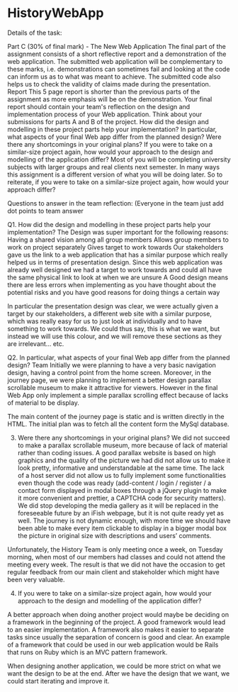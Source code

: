 HistoryWebApp
=============
Details of the task:

<task>
Part C (30% of final mark) - The New Web Application
The final part of the assignment consists of a short reflective report and a demonstration of the web application. The submitted web application will be complementary to these marks, i.e. demonstrations can sometimes fail and looking at the code can inform us as to what was meant to achieve. The submitted code also helps us to check the validity of claims made during the presentation.
Report
This 5 page report is shorter than the previous parts of the assignment as more emphasis will be on the demonstration.
Your final report should contain your team's reflection on the design and implementation process of your Web application. Think about your submissions for parts A and B of the project. How did the design and modelling in these project parts help your implementation? In particular, what aspects of your final Web app differ from the planned design? Were there any shortcomings in your original plans? If you were to take on a similar-size project again, how would your approach to the design and modelling of the application differ?
Most of you will be completing university subjects with larger groups and real clients next semester. In many ways this assignment is a different version of what you will be doing later. So to reiterate, if you were to take on a similar-size project again, how would your approach differ?
</task>

Questions to answer in the team reflection: (Everyone in the team just add dot points to team answer

Q1. How did the design and modelling in these project parts help your implementation?
The Design was super important for the following reasons:
Having a shared vision among all group members 
Allows group members to work on project separately 
Gives target to work towards
Our stakeholders gave us the link to a web application that has a similar purpose which really helped us in terms of presentation design. Since this web application was already well designed we had a target to work towards and could all have the same physical link to look at when we are unsure
A Good design means there are less errors when implementing as you have thought about the potential risks and you have good reasons for doing things a certain way

In particular the presentation design was clear, we were actually given a target by our stakeholders, a different web site with a similar purpose, which was really easy for us to just look at individually and to have something to work towards. We could thus say, this is what we want, but instead we will use this colour, and we will remove these sections as they are irrelevant… etc. 

Q2. In particular, what aspects of your final Web app differ from the planned design?
Team Initially we were planning to have a very basic navigation design, having a control point from the home screen. Moreover, in the journey page, we were planning to implement a better design parallax scrollable museum to make it attractive for viewers. However in the final Web App only implement a simple parallax scrolling effect because of lacks of material to be display.

The main content of the journey page is static and is written directly in the HTML. The initial plan was to fetch all the content form the MySql database.

3. Were there any shortcomings in your original plans?
We did not succeed to make a parallax scrollable museum, more because of lack of material rather than coding issues. A good parallax website is based on high graphics and the quality of the picture we had did not allow us to make it look pretty, informative and understandable at the same time. The lack of a host server did not allow us to fully implement some functionalities even though the code was ready (add-content / login / register / a contact form displayed in modal boxes through a jQuery plugin to make it more convenient and prettier, a CAPTCHA code for security matters). We did stop developing the media gallery as it will be replaced in the foreseeable future by an iFish webpage, but it is not quite ready yet as well. The journey is not dynamic enough, with more time we should have been able to make every item clickable to display in a bigger modal box the picture in original size with descriptions and users’ comments.

Unfortunately, the History Team is only meeting once a week, on Tuesday morning, when most of our members had classes and could not attend the meeting every week. The result is that we did not have the occasion to get regular feedback from our main client and stakeholder which might have been very valuable.

4. If you were to take on a similar-size project again, how would your approach to the design and modelling of the application differ?

A better approach when doing another project would maybe be deciding on a framework in the beginning of the project. A good framework would lead to an easier implementation. A framework also makes it easier to separate tasks since usually the separation of concern is good and clear. An example of a framework that could be used in our web application would be Rails that runs on Ruby which is an MVC pattern framework.

When designing another application, we could be more strict on what we want the design to be at the end. After we have the design that we want, we could start iterating and improve it.

